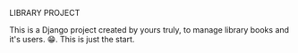 
LIBRARY PROJECT

This is a Django project created by yours truly, to manage library books and it's users. 😁. This is just the start.